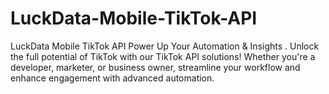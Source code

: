 # LuckData-Mobile-TikTok-API
LuckData Mobile TikTok API Power Up Your Automation &amp; Insights . Unlock the full potential of TikTok with our TikTok API solutions! Whether you're a developer, marketer, or business owner, streamline your workflow and enhance engagement with advanced automation.
